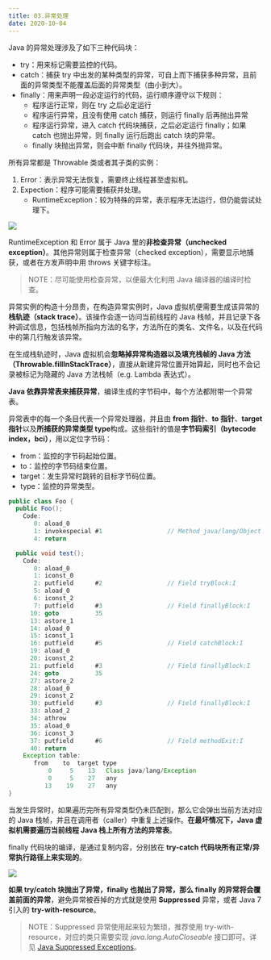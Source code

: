 ```yaml
---
title: 03.异常处理
date: 2020-10-04
---
```


Java 的异常处理涉及了如下三种代码块：

- try：用来标记需要监控的代码。
- catch：捕获 try 中出发的某种类型的异常，可自上而下捕获多种异常，且前面的异常类型不能覆盖后面的异常类型（由小到大）。
- finally：用来声明一段必定运行的代码，运行顺序遵守以下规则：
  - 程序运行正常，则在 try 之后必定运行
  - 程序运行异常，且没有使用 catch 捕获，则运行 finally 后再抛出异常
  - 程序运行异常，进入 catch 代码块捕获，之后必定运行 finally；如果 catch 也抛出异常，则 finally 运行后跑出 catch 块的异常。
  - finally 块抛出异常，则会中断 finally 代码块，并往外抛异常。

所有异常都是 Throwable 类或者其子类的实例：

1. Error：表示异常无法恢复，需要终止线程甚至虚拟机。
2. Expection：程序可能需要捕获并处理。
   - RuntimeException：较为特殊的异常，表示程序无法运行，但仍能尝试处理下。

![](https://static001.geekbang.org/resource/image/47/93/47c8429fc30aec201286b47f3c1a5993.png)

RuntimeException 和 Error 属于 Java 里的**非检查异常（unchecked exception）**。其他异常则属于检查异常（checked exception），需要显示地捕获，或者在方发声明中用 throws 关键字标注。

> NOTE：尽可能使用检查异常，以便最大化利用 Java 编译器的编译时检查。

异常实例的构造十分昂贵，在构造异常实例时，Java 虚拟机便需要生成该异常的**栈轨迹（stack trace）**。该操作会逐一访问当前线程的 Java 栈帧，并且记录下各种调试信息，包括栈帧所指向方法的名字，方法所在的类名、文件名，以及在代码中的第几行触发该异常。

在生成栈轨迹时，Java 虚拟机会**忽略掉异常构造器以及填充栈帧的 Java 方法（Throwable.fillInStackTrace）**，直接从新建异常位置开始算起，同时也不会记录被标记为隐藏的 Java 方法栈帧（e.g. Lambda 表达式）。

**Java 依靠异常表来捕获异常**，编译生成的字节码中，每个方法都附带一个异常表。

异常表中的每一个条目代表一个异常处理器，并且由 **from 指针**、**to 指针**、**target 指针**以及**所捕获的异常类型 type**构成。这些指针的值是**字节码索引（bytecode index，bci）**，用以定位字节码：

- from：监控的字节码起始位置。
- to：监控的字节码结束位置。
- target：发生异常时跳转的目标字节码位置。
- type：监控的异常类型。

```java
public class Foo {
  public Foo();
    Code:
       0: aload_0
       1: invokespecial #1                  // Method java/lang/Object."<init>":()V
       4: return

  public void test();
    Code:
       0: aload_0
       1: iconst_0
       2: putfield      #2                  // Field tryBlock:I
       5: aload_0
       6: iconst_2
       7: putfield      #3                  // Field finallyBlock:I
      10: goto          35
      13: astore_1
      14: aload_0
      15: iconst_1
      16: putfield      #5                  // Field catchBlock:I
      19: aload_0
      20: iconst_2
      21: putfield      #3                  // Field finallyBlock:I
      24: goto          35
      27: astore_2
      28: aload_0
      29: iconst_2
      30: putfield      #3                  // Field finallyBlock:I
      33: aload_2
      34: athrow
      35: aload_0
      36: iconst_3
      37: putfield      #6                  // Field methodExit:I
      40: return
    Exception table:
       from    to  target type
           0     5    13   Class java/lang/Exception
           0     5    27   any
          13    19    27   any
}
```

当发生异常时，如果遍历完所有异常类型仍未匹配到，那么它会弹出当前方法对应的 Java 栈帧，并且在调用者（caller）中重复上述操作。**在最坏情况下，Java 虚拟机需要遍历当前线程 Java 栈上所有方法的异常表**。

finally 代码块的编译，是通过复制内容，分别放在 **try-catch 代码块所有正常/异常执行路径上来实现的**。

![](https://static001.geekbang.org/resource/image/17/06/17e2a3053b06b0a4383884f106e31c06.png)

**如果 try/catch 块抛出了异常，finally 也抛出了异常，那么 finally 的异常将会覆盖前面的异常**，避免异常被吞掉的方式就是使用 **Suppressed** 异常，或者 Java 7 引入的 **try-with-resource**。

> NOTE：Suppressed 异常使用起来较为繁琐，推荐使用 try-with-resource，对应的类只需要实现 *java.lang.AutoCloseable* 接口即可。详见 [Java Suppressed Exceptions](https://www.baeldung.com/java-suppressed-exceptions)。





